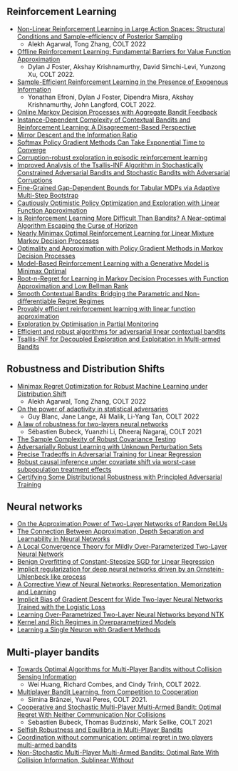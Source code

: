 ## Reinforcement Learning 
* [Non-Linear Reinforcement Learning in Large Action Spaces:
Structural Conditions and Sample-efficiency of Posterior Sampling](https://arxiv.org/pdf/2203.08248.pdf)
  * Alekh Agarwal, Tong Zhang, COLT 2022 
* [Offline Reinforcement Learning: Fundamental Barriers for Value Function Approximation](https://proceedings.mlr.press/v178/foster22a/foster22a.pdf)
  * Dylan J Foster, Akshay Krishnamurthy, David Simchi-Levi, Yunzong Xu, COLT 2022. 
* [Sample-Efficient Reinforcement Learning in the Presence of Exogenous Information](https://proceedings.mlr.press/v178/efroni22a/efroni22a.pdf)
  * Yonathan Efroni, Dylan J Foster, Dipendra Misra, Akshay Krishnamurthy, John Langford, COLT 2022. 
* [Online Markov Decision Processes with Aggregate Bandit Feedback]()
* [Instance-Dependent Complexity of Contextual Bandits and Reinforcement Learning: A Disagreement-Based Perspective]() 
* [Mirror Descent and the Information Ratio]()
* [Softmax Policy Gradient Methods Can Take Exponential Time to Converge]()
* [Corruption-robust exploration in episodic reinforcement learning]()
* [Improved Analysis of the Tsallis-INF Algorithm in Stochastically Constrained Adversarial Bandits and Stochastic Bandits with Adversarial Corruptions]()
* [Fine-Grained Gap-Dependent Bounds for Tabular MDPs via Adaptive Multi-Step Bootstrap]()
* [Cautiously Optimistic Policy Optimization and Exploration with Linear Function Approximation]()
* [Is Reinforcement Learning More Difficult Than Bandits? A Near-optimal Algorithm Escaping the Curse of Horizon]()
* [Nearly Minimax Optimal Reinforcement Learning for Linear Mixture Markov Decision Processes]()
* [Optimality and Approximation with Policy Gradient Methods in Markov Decision Processes]()
* [Model-Based Reinforcement Learning with a Generative Model is Minimax Optimal]()
* [Root-n-Regret for Learning in Markov Decision Processes with Function Approximation and Low Bellman Rank]()
* [Smooth Contextual Bandits: Bridging the Parametric and Non-differentiable Regret Regimes]()
* [Provably efficient reinforcement learning with linear function approximation]()
* [Exploration by Optimisation in Partial Monitoring]()
* [Efficient and robust algorithms for adversarial linear contextual bandits]()
* [Tsallis-INF for Decoupled Exploration and Exploitation in Multi-armed Bandits]()

## Robustness and Distribution Shifts 
* [Minimax Regret Optimization for Robust Machine Learning under Distribution Shift](https://arxiv.org/pdf/2202.05436.pdf)
  * Alekh Agarwal, Tong Zhang, COLT 2022   
* [On the power of adaptivity in statistical adversaries](https://proceedings.mlr.press/v178/blanc22a/blanc22a.pdf) 
  * Guy Blanc, Jane Lange, Ali Malik, Li-Yang Tan, COLT 2022 
* [A law of robustness for two-layers neural networks](https://arxiv.org/abs/2009.14444)
  * Sébastien Bubeck, Yuanzhi Li, Dheeraj Nagaraj, COLT 2021 
* [The Sample Complexity of Robust Covariance Testing]()
* [Adversarially Robust Learning with Unknown Perturbation Sets]()
* [Precise Tradeoffs in Adversarial Training for Linear Regression]()
* [Robust causal inference under covariate shift via worst-case subpopulation treatment effects]()
* [Certifying Some Distributional Robustness with Principled Adversarial Training]()

## Neural networks 
* [On the Approximation Power of Two-Layer Networks of Random ReLUs]()
* [The Connection Between Approximation, Depth Separation and Learnability in Neural Networks]()
* [A Local Convergence Theory for Mildly Over-Parameterized Two-Layer Neural Network]()
* [Benign Overfitting of Constant-Stepsize SGD for Linear Regression]()
* [Implicit regularization for deep neural networks driven by an Ornstein-Uhlenbeck like process]()
* [A Corrective View of Neural Networks: Representation, Memorization and Learning]()
* [Implicit Bias of Gradient Descent for Wide Two-layer Neural Networks Trained with the Logistic Loss]()
* [Learning Over-Parametrized Two-Layer Neural Networks beyond NTK]()
* [Kernel and Rich Regimes in Overparametrized Models]()
* [Learning a Single Neuron with Gradient Methods]()

## Multi-player bandits 
* [Towards Optimal Algorithms for Multi-Player Bandits without Collision Sensing Information](https://arxiv.org/pdf/2103.13059.pdf)
  * Wei Huang, Richard Combes, and Cindy Trinh, COLT 2022. 
* [Multiplayer Bandit Learning, from Competition to Cooperation](https://arxiv.org/abs/1908.01135)
  * Simina Brânzei, Yuval Peres, COLT 2021. 
* [Cooperative and Stochastic Multi-Player Multi-Armed Bandit: Optimal Regret With Neither Communication Nor Collisions](http://proceedings.mlr.press/v134/bubeck21b/bubeck21b.pdf) 
  * Sebastien Bubeck, Thomas Budzinski, Mark Sellke, COLT 2021
* [Selfish Robustness and Equilibria in Multi-Player Bandits]()
* [Coordination without communication: optimal regret in two players multi-armed bandits]()
* [Non-Stochastic Multi-Player Multi-Armed Bandits: Optimal Rate With Collision Information, Sublinear Without]()
